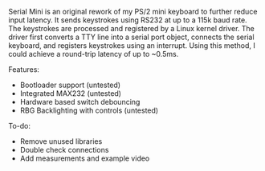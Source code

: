 Serial Mini is an original rework of my PS/2 mini keyboard to further reduce input latency. It sends keystrokes using RS232 at up to a 115k baud rate. The keystrokes are processed and registered by a Linux kernel driver. The driver first converts a TTY line into a serial port object, connects the serial keyboard, and registers keystrokes using an interrupt. Using this method, I could achieve a round-trip latency of up to ~0.5ms.

Features:
* Bootloader support (untested)
* Integrated MAX232 (untested)
* Hardware based switch debouncing
* RBG Backlighting with controls (untested)

To-do:
* Remove unused libraries
* Double check connections
* Add measurements and example video
